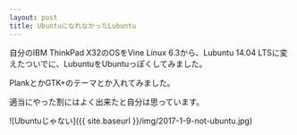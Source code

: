 ```yaml
---
layout: post
title: UbuntuになれなかったLubuntu
---
```


自分のIBM ThinkPad X32のOSをVine Linux 6.3から、Lubuntu 14.04 LTSに変えたついでに、LubuntuをUbuntuっぽくしてみました。

PlankとかGTK+のテーマとか入れてみました。

適当にやった割にはよく出来たと自分は思っています。

![Ubuntuじゃない]({{ site.baseurl }}/img/2017-1-9-not-ubuntu.jpg)
